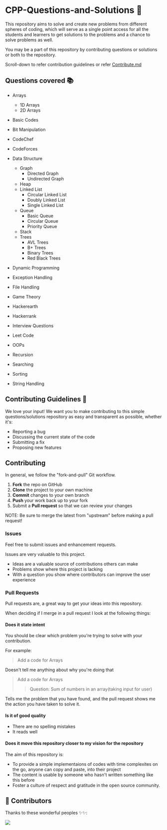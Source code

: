 # CPP-Questions-and-Solutions 🎯

This repository aims to solve and create new problems from different spheres of coding, which will serve as a single point access for all the students and learners to get solutions to the problems and a chance to solve problems as well.

You may be a part of this repository by contributing questions or solutions or both to the repository.

Scroll-down to refer contribution guidelines or refer [Contribute.md](https://github.com/SarthakKeshari/CPP-Questions-and-Solutions/blob/master/Contribute.md)

## Questions covered 📚

- Arrays
  - 1D Arrays
  - 2D Arrays

- Basic Codes

- Bit Manipulation

- CodeChef

- CodeForces

- Data Structure
  - Graph
    - Directed Graph
    - Undirected Graph
  - Heap
  - Linked List
    - Circular Linked List
    - Doubly Linked List
    - Single Linked List
  - Queue
    - Basic Queue
    - Circular Queue
    - Priority Queue
  - Stack
  - Trees
    - AVL Trees
    - B+ Trees
    - Binary Trees
    - Red Black Trees

- Dynamic Programming

- Exception Handling

- File Handling

- Game Theory

- Hackerearth

- Hackerrank

- Interview Questions

- Leet Code

- OOPs

- Recursion

- Searching

- Sorting

- String Handling



## Contributing Guidelines 📝

We love your input! We want you to make contributing to this simple questions/solutions repository as easy and transparent as possible, whether it's:

- Reporting a bug
- Discussing the current state of the code
- Submitting a fix
- Proposing new features


## Contributing

 In general, we follow the "fork-and-pull" Git workflow.

 1. **Fork** the repo on GitHub
 2. **Clone** the project to your own machine
 3. **Commit** changes to your own branch
 4. **Push** your work back up to your fork
 5. Submit a **Pull request** so that we can review your changes

NOTE: Be sure to merge the latest from "upstream" before making a pull request!


### Issues

Feel free to submit issues and enhancement requests.

Issues are very valuable to this project.

* Ideas are a valuable source of contributions others can make
* Problems show where this project is lacking
* With a question you show where contributors can improve the user experience


### Pull Requests

Pull requests are, a great way to get your ideas into this repository.

When deciding if I merge in a pull request I look at the following things:


#### Does it state intent

You should be clear which problem you're trying to solve with your contribution.

For example:

> Add a code for Arrays

Doesn't tell me anything about why you're doing that

> Add a code for Arrays
> > Question: Sum of numbers in an array(taking input for user)

Tells me the problem that you have found, and the pull request shows me the action you have taken to solve it.


#### Is it of good quality

* There are no spelling mistakes
* It reads well


#### Does it move this repository closer to my vision for the repository

The aim of this repository is:

* To provide a simple implementaions of codes with time complexites on the go, anyone can copy and paste, into their project
* The content is usable by someone who hasn't written something like this before
* Foster a culture of respect and gratitude in the open source community.


## 🌟 Contributors

Thanks to these wonderful peoples ✨✨:

<a href="https://github.com/SarthakKeshari/CPP-Questions-and-Solutions/graphs/contributors">
  <img src="https://contrib.rocks/image?repo=SarthakKeshari/CPP-Questions-and-Solutions" />
</a>

